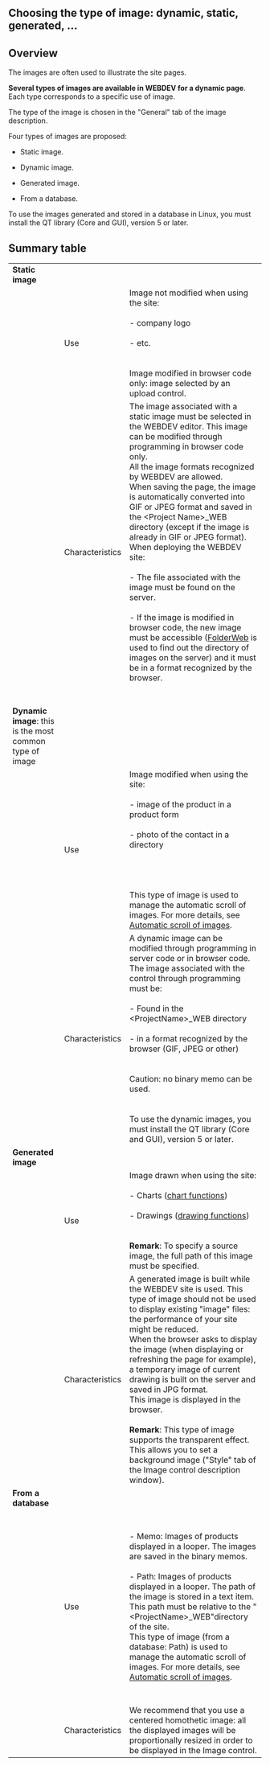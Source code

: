 


## Choosing the type of image: dynamic, static, generated, ... 
			



<a name="NOTE1"></a>
<a name="NOTE1_1"></a>


## Overview
<a name="overview_ELTTEXTE000189"></a>
The images are often used to illustrate the site pages.

**Several types of images are available in WEBDEV for a dynamic page**. Each type corresponds to a specific use of image.

The type of the image is chosen in the "General" tab of the image description.

Four types of images are proposed:

- Static image.

- Dynamic image.

- Generated image.

- From a database.


To use the images generated and stored in a database in Linux, you must install the QT library (Core and GUI), version 5 or later.

<a name="NOTE2"></a>
<a name="NOTE2_1"></a>


## Summary table
<a name="summary_table_ELTTEXTE000213"></a>



|   |   |   |
| --- | --- | --- |
| **Static image** |
|   | Use | Image not modified when using the site:<br><br>- company logo<br><br>- etc.<br><br><br>Image modified in browser code only: image selected by an upload control. |
|   | Characteristics | The image associated with a static image must be selected in the WEBDEV editor. This image can be modified through programming in browser code only.<br>All the image formats recognized by WEBDEV are allowed.<br>When saving the page, the image is automatically converted into GIF or JPEG format and saved in the &lt;Project Name&gt;_WEB directory (except if the image is already in GIF or JPEG format).<br>When deploying the WEBDEV site:<br><br>- The file associated with the image must be found on the server.<br><br>- If the image is modified in browser code, the new image must be accessible ([FolderWeb](../WDLang2/3012015.md) is used to find out the directory of images on the server) and it must be in a format recognized by the browser.<br><br><br> |
| **Dynamic image**: this is the most common type of image |
|   | Use | Image modified when using the site:<br><br>- image of the product in a product form<br><br>- photo of the contact in a directory<br><br><br><br><br>This type of image is used to manage the automatic scroll of images. For more details, see [Automatic scroll of images](../WDChamp/9500118.md). |
|   | Characteristics | A dynamic image can be modified through programming in server code or in browser code.<br>The image associated with the control through programming must be:<br><br>- Found in the &lt;ProjectName&gt;_WEB directory<br><br>- in a format recognized by the browser (GIF, JPEG or other)<br><br><br>Caution: no binary memo can be used.<br><br><br>To use the dynamic images, you must install the QT library (Core and GUI), version 5 or later. |
| **Generated image** |
|   | Use | Image drawn when using the site:<br><br>- Charts ([chart functions](../WDLang3/3042003.md))<br><br>- Drawings ([drawing functions](../WDLang1/3029033.md))<br><br><br>**Remark**: To specify a source image, the full path of this image must be specified. |
|   | Characteristics | A generated image is built while the WEBDEV site is used.  This type of image should not be used to display existing "image" files: the performance of your site might be reduced.<br>When the browser asks to display the image (when displaying or refreshing the page for example), a temporary image of current drawing is built on the server and saved in JPG format. <br>This image is displayed in the browser.<br><br>**Remark**: This type of image supports the transparent effect. This allows you to set a background image ("Style" tab of the Image control description window). |
| **From a database** |
|   | Use | <br><br>- Memo: Images of products displayed in a looper. The images are saved in the binary memos.<br><br>- Path: Images of products displayed in a looper. The path of the image is stored in a text item. This path must be relative to the "&lt;ProjectName&gt;_WEB"directory of the site.<br>	This type of image (from a database: Path) is used to manage the automatic scroll of images. For more details, see [Automatic scroll of images](../WDChamp/9500118.md).<br><br><br> |
|   | Characteristics | We recommend that you use a centered homothetic image: all the displayed images will be proportionally resized in order to be displayed in the Image control. |




